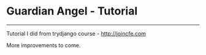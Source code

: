 
# Guardian Angel - Tutorial
-----------------------

Tutorial I did from trydjango course - http://joincfe.com

More improvements to come.
